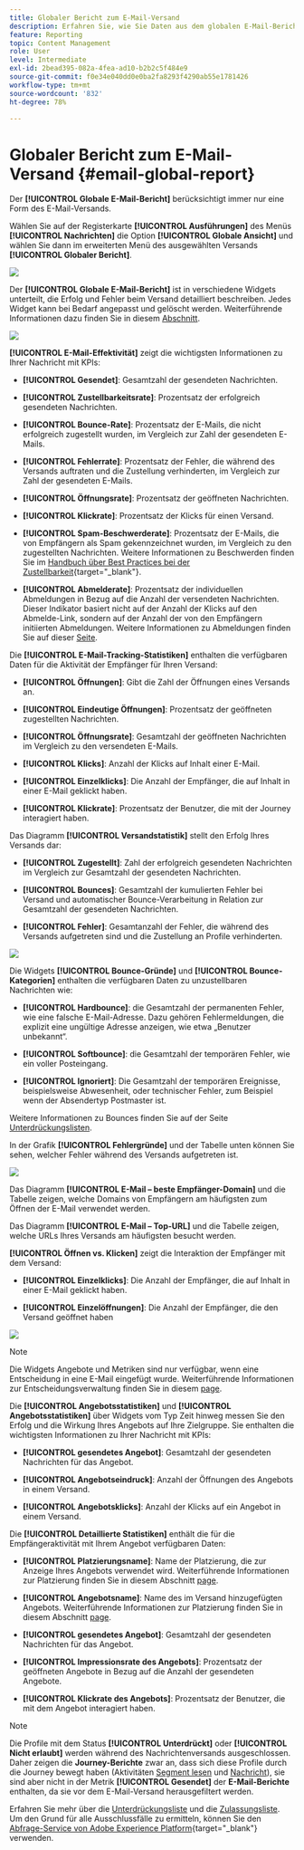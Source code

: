 ```yaml
---
title: Globaler Bericht zum E-Mail-Versand
description: Erfahren Sie, wie Sie Daten aus dem globalen E-Mail-Bericht verwenden.
feature: Reporting
topic: Content Management
role: User
level: Intermediate
exl-id: 2bead395-082a-4fea-ad10-b2b2c5f484e9
source-git-commit: f0e34e040dd0e0ba2fa8293f4290ab55e1781426
workflow-type: tm+mt
source-wordcount: '832'
ht-degree: 78%

---
```


# Globaler Bericht zum E-Mail-Versand {#email-global-report}

Der **[!UICONTROL Globale E-Mail-Bericht]** berücksichtigt immer nur eine Form des E-Mail-Versands.

Wählen Sie auf der Registerkarte **[!UICONTROL Ausführungen]** des Menüs **[!UICONTROL Nachrichten]** die Option **[!UICONTROL Globale Ansicht]** und wählen Sie dann im erweiterten Menü des ausgewählten Versands **[!UICONTROL Globaler Bericht]**.

![](../assets/global_report_3.png)

Der **[!UICONTROL Globale E-Mail-Bericht]** ist in verschiedene Widgets unterteilt, die Erfolg und Fehler beim Versand detailliert beschreiben. Jedes Widget kann bei Bedarf angepasst und gelöscht werden. Weiterführende Informationen dazu finden Sie in diesem [Abschnitt](global-report.md#modify-dashboard).

![](../assets/global_report_4.png)

**[!UICONTROL E-Mail-Effektivität]** zeigt die wichtigsten Informationen zu Ihrer Nachricht mit KPIs:

* **[!UICONTROL Gesendet]**: Gesamtzahl der gesendeten Nachrichten.

* **[!UICONTROL Zustellbarkeitsrate]**: Prozentsatz der erfolgreich gesendeten Nachrichten.

* **[!UICONTROL Bounce-Rate]**: Prozentsatz der E-Mails, die nicht erfolgreich zugestellt wurden, im Vergleich zur Zahl der gesendeten E-Mails.

* **[!UICONTROL Fehlerrate]**: Prozentsatz der Fehler, die während des Versands auftraten und die Zustellung verhinderten, im Vergleich zur Zahl der gesendeten E-Mails.

* **[!UICONTROL Öffnungsrate]**: Prozentsatz der geöffneten Nachrichten.

* **[!UICONTROL Klickrate]**: Prozentsatz der Klicks für einen Versand.

* **[!UICONTROL Spam-Beschwerderate]**: Prozentsatz der E-Mails, die von Empfängern als Spam gekennzeichnet wurden, im Vergleich zu den zugestellten Nachrichten. Weitere Informationen zu Beschwerden finden Sie im [Handbuch über Best Practices bei der Zustellbarkeit](https://experienceleague.adobe.com/docs/deliverability-learn/deliverability-best-practice-guide/metrics-for-deliverability/complaints.html?lang=de#metrics-for-deliverability){target=&quot;_blank&quot;}.

* **[!UICONTROL Abmelderate]**: Prozentsatz der individuellen Abmeldungen in Bezug auf die Anzahl der versendeten Nachrichten. Dieser Indikator basiert nicht auf der Anzahl der Klicks auf den Abmelde-Link, sondern auf der Anzahl der von den Empfängern initiierten Abmeldungen. Weitere Informationen zu Abmeldungen finden Sie auf dieser [Seite](../consent.md).

Die **[!UICONTROL E-Mail-Tracking-Statistiken]** enthalten die verfügbaren Daten für die Aktivität der Empfänger für Ihren Versand:

* **[!UICONTROL Öffnungen]**: Gibt die Zahl der Öffnungen eines Versands an.

* **[!UICONTROL Eindeutige Öffnungen]**: Prozentsatz der geöffneten zugestellten Nachrichten.

* **[!UICONTROL Öffnungsrate]**: Gesamtzahl der geöffneten Nachrichten im Vergleich zu den versendeten E-Mails.

* **[!UICONTROL Klicks]**: Anzahl der Klicks auf Inhalt einer E-Mail.

* **[!UICONTROL Einzelklicks]**: Die Anzahl der Empfänger, die auf Inhalt in einer E-Mail geklickt haben.

* **[!UICONTROL Klickrate]**: Prozentsatz der Benutzer, die mit der Journey interagiert haben.

Das Diagramm **[!UICONTROL Versandstatistik]** stellt den Erfolg Ihres Versands dar:

* **[!UICONTROL Zugestellt]**: Zahl der erfolgreich gesendeten Nachrichten im Vergleich zur Gesamtzahl der gesendeten Nachrichten.

* **[!UICONTROL Bounces]**: Gesamtzahl der kumulierten Fehler bei Versand und automatischer Bounce-Verarbeitung in Relation zur Gesamtzahl der gesendeten Nachrichten.

* **[!UICONTROL Fehler]**: Gesamtanzahl der Fehler, die während des Versands aufgetreten sind und die Zustellung an Profile verhinderten.

![](../assets/global_report_5.png)

Die Widgets **[!UICONTROL Bounce-Gründe]** und **[!UICONTROL Bounce-Kategorien]** enthalten die verfügbaren Daten zu unzustellbaren Nachrichten wie:

* **[!UICONTROL Hardbounce]**: die Gesamtzahl der permanenten Fehler, wie eine falsche E-Mail-Adresse. Dazu gehören Fehlermeldungen, die explizit eine ungültige Adresse anzeigen, wie etwa „Benutzer unbekannt“.

* **[!UICONTROL Softbounce]**: die Gesamtzahl der temporären Fehler, wie ein voller Posteingang.

* **[!UICONTROL Ignoriert]**: Die Gesamtzahl der temporären Ereignisse, beispielsweise Abwesenheit, oder technischer Fehler, zum Beispiel wenn der Absendertyp Postmaster ist.

Weitere Informationen zu Bounces finden Sie auf der Seite [ Unterdrückungslisten](../suppression-list.md).

In der Grafik **[!UICONTROL Fehlergründe]** und der Tabelle unten können Sie sehen, welcher Fehler während des Versands aufgetreten ist.

![](../assets/global_report_6.png)

Das Diagramm **[!UICONTROL E-Mail – beste Empfänger-Domain]** und die Tabelle zeigen, welche Domains von Empfängern am häufigsten zum Öffnen der E-Mail verwendet werden.

Das Diagramm **[!UICONTROL E-Mail – Top-URL]** und die Tabelle zeigen, welche URLs Ihres Versands am häufigsten besucht werden.

**[!UICONTROL Öffnen vs. Klicken]** zeigt die Interaktion der Empfänger mit dem Versand:

* **[!UICONTROL Einzelklicks]**: Die Anzahl der Empfänger, die auf Inhalt in einer E-Mail geklickt haben.

* **[!UICONTROL Einzelöffnungen]**: Die Anzahl der Empfänger, die den Versand geöffnet haben

![](../assets/global_report_20.png)

>[!NOTE]
>
>Die Widgets Angebote und Metriken sind nur verfügbar, wenn eine Entscheidung in eine E-Mail eingefügt wurde. Weiterführende Informationen zur Entscheidungsverwaltung finden Sie in diesem [page](../offers/get-started/starting-offer-decisioning.md).

Die **[!UICONTROL Angebotsstatistiken]** und **[!UICONTROL Angebotsstatistiken]** über Widgets vom Typ Zeit hinweg messen Sie den Erfolg und die Wirkung Ihres Angebots auf Ihre Zielgruppe. Sie enthalten die wichtigsten Informationen zu Ihrer Nachricht mit KPIs:

* **[!UICONTROL gesendetes Angebot]**: Gesamtzahl der gesendeten Nachrichten für das Angebot.

* **[!UICONTROL Angebotseindruck]**: Anzahl der Öffnungen des Angebots in einem Versand.

* **[!UICONTROL Angebotsklicks]**: Anzahl der Klicks auf ein Angebot in einem Versand.

Die **[!UICONTROL Detaillierte Statistiken]** enthält die für die Empfängeraktivität mit Ihrem Angebot verfügbaren Daten:

* **[!UICONTROL Platzierungsname]**: Name der Platzierung, die zur Anzeige Ihres Angebots verwendet wird. Weiterführende Informationen zur Platzierung finden Sie in diesem Abschnitt [page](../offers/offer-library/creating-placements.md).

* **[!UICONTROL Angebotsname]**: Name des im Versand hinzugefügten Angebots. Weiterführende Informationen zur Platzierung finden Sie in diesem Abschnitt [page](../offers/offer-library/creating-personalized-offers.md).

* **[!UICONTROL gesendetes Angebot]**: Gesamtzahl der gesendeten Nachrichten für das Angebot.

* **[!UICONTROL Impressionsrate des Angebots]**: Prozentsatz der geöffneten Angebote in Bezug auf die Anzahl der gesendeten Angebote.

* **[!UICONTROL Klickrate des Angebots]**: Prozentsatz der Benutzer, die mit dem Angebot interagiert haben.

>[!NOTE]
>
>Die Profile mit dem Status **[!UICONTROL Unterdrückt]** oder **[!UICONTROL Nicht erlaubt]** werden während des Nachrichtenversands ausgeschlossen. Daher zeigen die **Journey-Berichte** zwar an, dass sich diese Profile durch die Journey bewegt haben (Aktivitäten [Segment lesen](../building-journeys/read-segment.md) und [Nachricht](../building-journeys/journeys-message.md)), sie sind aber nicht in der Metrik **[!UICONTROL Gesendet]** der **E-Mail-Berichte** enthalten, da sie vor dem E-Mail-Versand herausgefiltert werden.
>
>Erfahren Sie mehr über die [Unterdrückungsliste](../suppression-list.md) und die [Zulassungsliste](../allow-list.md). Um den Grund für alle Ausschlussfälle zu ermitteln, können Sie den [Abfrage-Service von Adobe Experience Platform](https://experienceleague.adobe.com/docs/experience-platform/query/api/getting-started.html?lang=de){target=&quot;_blank&quot;} verwenden.
